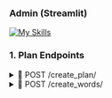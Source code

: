 ### Admin (Streamlit) 

[![My Skills](https://skillicons.dev/icons?i=python)](https://skillicons.dev) 

### 1. Plan Endpoints 
<details>
<summary> 📌 POST /create_plan/ </summary>
  
### Create Plan endpoint

> Request body: 
```json
{
"plan_name": "English A1",
"language": "english",
"level": "A1",
"translation_language": "uzbek",
"icon": "eng"

}
```

> Response (200): 
```json
{
 "plan_id": 233
}
```
</details>



<details>
<summary> 📌 POST /create_words/ </summary>
  
### Create Words endpoint

> Request body: 
```json
{
  "plan_id": 233,
  "words": [
      {"word": "apple", "translation": "olma"},
      {"word": "lion", "translation": "sher"},
      {"word": "tiger", "translation": "yo'lbars"}
  ]
}
```

> Response (200): 
```json
{
 "plan_id": 233
}
```
</details>
